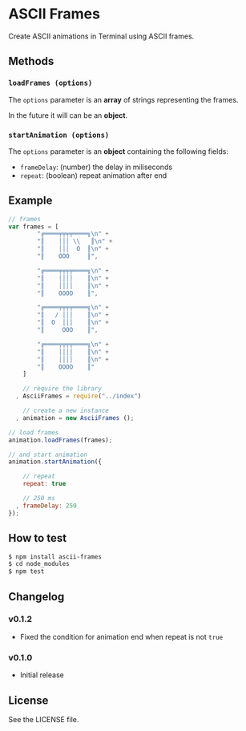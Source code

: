 ASCII Frames
============

Create ASCII animations in Terminal using ASCII frames.

## Methods

### `loadFrames (options)`

 The `options` parameter is an **array** of strings representing the frames.

 In the future it will can be an **object**.

### `startAnimation (options)`

 The `options` parameter is an **object** containing the following fields:
   - `frameDelay`: (number) the delay in miliseconds
   - `repeat`: (boolean) repeat animation after end

## Example

```js
// frames
var frames = [
        "╔════╤╤╤╤════╗\n" +
        "║    │││ \\   ║\n" +
        "║    │││  O  ║\n" +
        "║    OOO     ║",

        "╔════╤╤╤╤════╗\n" +
        "║    ││││    ║\n" +
        "║    ││││    ║\n" +
        "║    OOOO    ║",

        "╔════╤╤╤╤════╗\n" +
        "║   / │││    ║\n" +
        "║  O  │││    ║\n" +
        "║     OOO    ║",

        "╔════╤╤╤╤════╗\n" +
        "║    ││││    ║\n" +
        "║    ││││    ║\n" +
        "║    OOOO    ║"
    ]

    // require the library
  , AsciiFrames = require("../index")

    // create a new instance
  , animation = new AsciiFrames ();

// load frames
animation.loadFrames(frames);

// and start animation
animation.startAnimation({

    // repeat
    repeat: true

    // 250 ms
  , frameDelay: 250
});
```

## How to test

```sh
$ npm install ascii-frames
$ cd node_modules
$ npm test
```

## Changelog

### v0.1.2
 - Fixed the condition for animation end when repeat is not `true`

### v0.1.0
 - Initial release

## License
See the LICENSE file.
